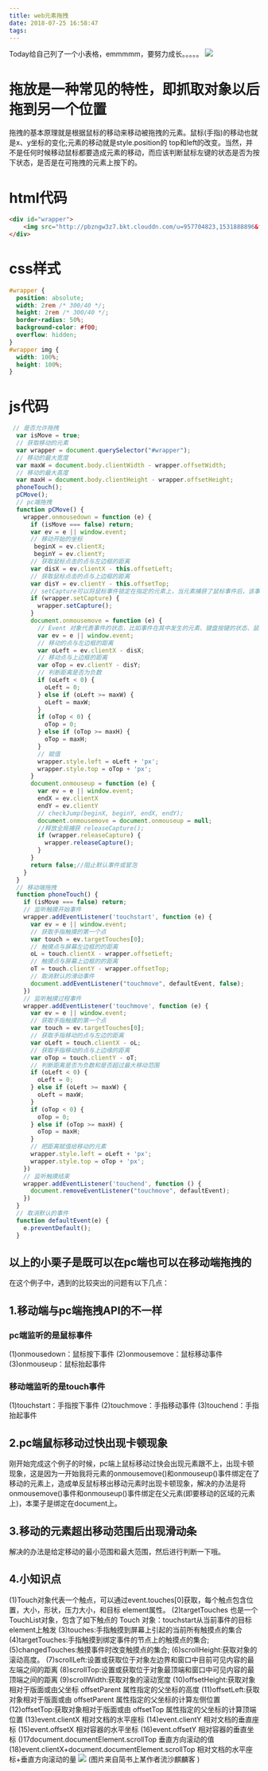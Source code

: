 ```yaml
---
title: web元素拖拽
date: 2018-07-25 16:58:47
tags:
---
```

Today给自己列了一个小表格，emmmmm，要努力成长。。。。。
![](http://pbzngw3z7.bkt.clouddn.com/%E6%B5%B7%E8%B4%BC%E7%8E%8B.jpg)
<!-- more -->
# 拖放是一种常见的特性，即抓取对象以后拖到另一个位置
拖拽的基本原理就是根据鼠标的移动来移动被拖拽的元素。鼠标(手指)的移动也就是x、y坐标的变化;元素的移动就是style.position的 top和left的改变。当然，并不是任何时候移动鼠标都要造成元素的移动，而应该判断鼠标左键的状态是否为按下状态，是否是在可拖拽的元素上按下的。
# html代码
```html
<div id="wrapper">
    <img src="http://pbzngw3z7.bkt.clouddn.com/u=957704823,1531888896&fm=27&gp=0.jpg">
</div>
```
# css样式
```css
#wrapper {
  position: absolute;
  width: 2rem /* 300/40 */;
  height: 2rem /* 300/40 */;
  border-radius: 50%;
  background-color: #f00;
  overflow: hidden;
}
#wrapper img {
  width: 100%;
  height: 100%;
}
```
# js代码
```js
 // 是否允许拖拽
  var isMove = true;
  // 获取移动的元素
  var wrapper = document.querySelector("#wrapper");
  // 移动的最大宽度
  var maxW = document.body.clientWidth - wrapper.offsetWidth;
  // 移动的最大高度
  var maxH = document.body.clientHeight - wrapper.offsetHeight;
  phoneTouch();
  pCMove();
  // pc端拖拽
  function pCMove() {
    wrapper.onmousedown = function (e) {
      if (isMove === false) return;
      var ev = e || window.event;
      // 移动开始的坐标
       beginX = ev.clientX;
       beginY = ev.clientY;
      // 获取鼠标点击的点与左边框的距离
      var disX = ev.clientX - this.offsetLeft;
      // 获取鼠标点击的点与上边框的距离
      var disY = ev.clientY - this.offsetTop;
      // setCapture可以将鼠标事件锁定在指定的元素上，当元素捕获了鼠标事件后，该事件只能作用在当前元素上
      if (wrapper.setCapture) {
        wrapper.setCapture();
      }
      document.onmousemove = function (e) {
        // Event 对象代表事件的状态，比如事件在其中发生的元素、键盘按键的状态、鼠标的位置、鼠标按钮的状态。
        var ev = e || window.event;
        // 移动的点与左边框的距离
        var oLeft = ev.clientX - disX;
        // 移动点与上边框的距离
        var oTop = ev.clientY - disY;
        // 判断距离是否为负数
        if (oLeft < 0) {
          oLeft = 0;
        } else if (oLeft >= maxW) {
          oLeft = maxW;
        }
        if (oTop < 0) {
          oTop = 0;
        } else if (oTop >= maxH) {
          oTop = maxH;
        }
        // 赋值
        wrapper.style.left = oLeft + 'px';
        wrapper.style.top = oTop + 'px';
      }
      document.onmouseup = function (e) {
        var ev = e || window.event;
        endX = ev.clientX
        endY = ev.clientY
        // checkJump(beginX, beginY, endX, endY);
        document.onmousemove = document.onmouseup = null;
        //释放全局捕获 releaseCapture();
        if (wrapper.releaseCapture) {
          wrapper.releaseCapture();
        }
      }
      return false;//阻止默认事件或冒泡
    }
  }
  // 移动端拖拽
  function phoneTouch() {
    if (isMove === false) return;
    // 监听触摸开始事件
    wrapper.addEventListener('touchstart', function (e) {
      var ev = e || window.event;
      // 获取手指触摸的第一个点
      var touch = ev.targetTouches[0];
      // 触摸点与屏幕左边框的的距离
      oL = touch.clientX - wrapper.offsetLeft;
      // 触摸点与屏幕上边框的的距离
      oT = touch.clientY - wrapper.offsetTop;
      // 取消默认的滑动事件
      document.addEventListener("touchmove", defaultEvent, false);
    })
    // 监听触摸过程事件
    wrapper.addEventListener('touchmove', function (e) {
      var ev = e || window.event;
      // 获取手指触摸的第一个点
      var touch = ev.targetTouches[0];
      // 获取手指移动的点与左边的距离
      var oLeft = touch.clientX - oL;
      // 获取手指移动的点与上边缘的距离
      var oTop = touch.clientY - oT;
      // 判断距离是否为负数和是否超过最大移动范围
      if (oLeft < 0) {
        oLeft = 0;
      } else if (oLeft >= maxW) {
        oLeft = maxW;
      }
      if (oTop < 0) {
        oTop = 0;
      } else if (oTop >= maxH) {
        oTop = maxH;
      }
      // 把距离赋值给移动的元素
      wrapper.style.left = oLeft + 'px';
      wrapper.style.top = oTop + 'px';
    })
    // 监听触摸结束
    wrapper.addEventListener('touchend', function () {
      document.removeEventListener("touchmove", defaultEvent);
    })
  }
  // 取消默认的事件
  function defaultEvent(e) {
    e.preventDefault();
  }
  ```
## 以上的小栗子是既可以在pc端也可以在移动端拖拽的
在这个例子中，遇到的比较突出的问题有以下几点：
## 1.移动端与pc端拖拽API的不一样
### pc端监听的是鼠标事件
(1)onmousedown：鼠标按下事件
(2)onmousemove：鼠标移动事件
(3)onmouseup：鼠标抬起事件
### 移动端监听的是touch事件
(1)touchstart：手指按下事件
(2)touchmove：手指移动事件
(3)touchend：手指抬起事件
## 2.pc端鼠标移动过快出现卡顿现象
刚开始完成这个例子的时候，pc端上鼠标移动过快会出现元素跟不上，出现卡顿现象，这是因为一开始我将元素的onmousemove()和onmouseup()事件绑定在了移动的元素上，造成单反鼠标移出移动元素时出现卡顿现象，解决的办法是将onmousemove()事件和onmouseup()事件绑定在父元素(即要移动的区域的元素上)，本栗子是绑定在document上。
## 3.移动的元素超出移动范围后出现滑动条
解决的办法是给定移动的最小范围和最大范围，然后进行判断一下哦。
## 4.小知识点
(1)Touch对象代表一个触点，可以通过event.touches[0]获取，每个触点包含位置，大小，形状，压力大小，和目标 element属性。
(2)targetTouches
也是一个TouchList对象，包含了如下触点的 Touch 对象：touchstart从当前事件的目标element上触发
(3)touches:手指触摸到屏幕上引起的当前所有触摸点的集合
(4)targetTouches:手指触摸到绑定事件的节点上的触摸点的集合;
(5)changedTouches:触摸事件时改变触摸点的集合;
(6)scrollHeight:获取对象的滚动高度。
(7)scrollLeft:设置或获取位于对象左边界和窗口中目前可见内容的最左端之间的距离
(8)scrollTop:设置或获取位于对象最顶端和窗口中可见内容的最顶端之间的距离
(9)scrollWidth:获取对象的滚动宽度
(10)offsetHeight:获取对象相对于版面或由父坐标 offsetParent 属性指定的父坐标的高度
(11)offsetLeft:获取对象相对于版面或由 offsetParent 属性指定的父坐标的计算左侧位置
(12)offsetTop:获取对象相对于版面或由 offsetTop 属性指定的父坐标的计算顶端位置
(13)event.clientX 相对文档的水平座标
(14)event.clientY 相对文档的垂直座标
(15)event.offsetX 相对容器的水平坐标
(16)event.offsetY 相对容器的垂直坐标
()17document.documentElement.scrollTop 垂直方向滚动的值
(18)event.clientX+document.documentElement.scrollTop 相对文档的水平座标+垂直方向滚动的量
![](http://pbzngw3z7.bkt.clouddn.com/client.gif)
(图片来自简书上某作者流沙麒麟客 
)
